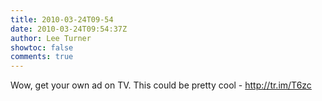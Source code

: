 ```yaml
---
title: 2010-03-24T09-54
date: 2010-03-24T09:54:37Z
author: Lee Turner
showtoc: false
comments: true
---
```


Wow, get your own ad on TV.  This could be pretty cool - http://tr.im/T6zc

